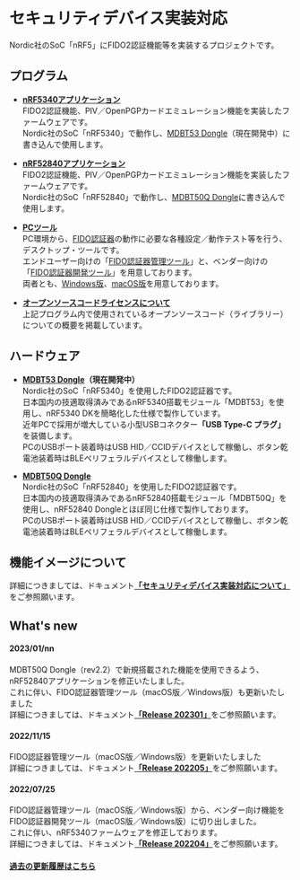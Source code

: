 # セキュリティデバイス実装対応

Nordic社のSoC「nRF5」にFIDO2認証機能等を実装するプロジェクトです。

## プログラム

- <b>[nRF5340アプリケーション](nRF5340_app)</b><br>
FIDO2認証機能、PIV／OpenPGPカードエミュレーション機能を実装したファームウェアです。<br>
Nordic社のSoC「nRF5340」で動作し、[MDBT53 Dongle](FIDO2Device/MDBT53_Dongle)（現在開発中）に書き込んで使用します。

- <b>[nRF52840アプリケーション](nRF52840_app)</b><br>
FIDO2認証機能、PIV／OpenPGPカードエミュレーション機能を実装したファームウェアです。<br>
Nordic社のSoC「nRF52840」で動作し、[MDBT50Q Dongle](FIDO2Device/MDBT50Q_Dongle)に書き込んで使用します。

- <b>[PCツール](MaintenanceTool)</b><br>
PC環境から、[FIDO認証器](FIDO2Device)の動作に必要な各種設定／動作テスト等を行う、デスクトップ・ツールです。<br>
エンドユーザー向けの「[FIDO認証器管理ツール](MaintenanceTool/MNTTOOL.md)」と、ベンダー向けの「[FIDO認証器開発ツール](MaintenanceTool/DEVTOOL.md)」を用意しております。<br>
両者とも、[Windows版](MaintenanceTool/dotNET/README.md)、[macOS版](MaintenanceTool/macOSApp/README.md)を用意しております。

- <b>[オープンソースコードライセンスについて](OSSL.md)</b><br>
上記プログラム内で使用されているオープンソースコード（ライブラリー）についての概要を掲載しています。

## ハードウェア

- <b>[MDBT53 Dongle](FIDO2Device/MDBT53_Dongle/README.md)（現在開発中）</b><br>
Nordic社のSoC「nRF5340」を使用したFIDO2認証器です。<br>
日本国内の技適取得済みであるnRF5340搭載モジュール「MDBT53」を使用し、nRF5340 DKを簡略化した仕様で製作しています。<br>
近年PCで採用が増大している小型USBコネクター<b>「USB Type-C プラグ」</b>を装備します。<br>
PCのUSBポート装着時はUSB HID／CCIDデバイスとして稼働し、ボタン乾電池装着時はBLEペリフェラルデバイスとして稼働します。

- <b>[MDBT50Q Dongle](FIDO2Device/MDBT50Q_Dongle)</b><br>
Nordic社のSoC「nRF52840」を使用したFIDO2認証器です。<br>
日本国内の技適取得済みであるnRF52840搭載モジュール「MDBT50Q」を使用し、nRF52840 Dongleとほぼ同じ仕様で製作しております。<br>
PCのUSBポート装着時はUSB HID／CCIDデバイスとして稼働し、ボタン乾電池装着時はBLEペリフェラルデバイスとして稼働します。

## 機能イメージについて

詳細につきましては、ドキュメント<b>[「セキュリティデバイス実装対応について」](https://github.com/diverta/onecard-fido/wiki/セキュリティデバイス実装対応について)</b>をご参照願います。

## What's new

#### 2023/01/nn

MDBT50Q Dongle（rev2.2）で新規搭載された機能を使用できるよう、nRF52840アプリケーションを修正いたしました。<br>
これに伴い、FIDO認証器管理ツール（macOS版／Windows版）も更新いたしました<br>
詳細につきましては、ドキュメント<b>[「Release 202301」](https://github.com/diverta/onecard-fido/releases/tag/Release_202301)</b>をご参照願います。

#### 2022/11/15

FIDO認証器管理ツール（macOS版／Windows版）を更新いたしました<br>
詳細につきましては、ドキュメント<b>[「Release 202205」](https://github.com/diverta/onecard-fido/releases/tag/Release_202205)</b>をご参照願います。

#### 2022/07/25

FIDO認証器管理ツール（macOS版／Windows版）から、ベンダー向け機能をFIDO認証器開発ツール（macOS版／Windows版）に切り出しました。<br>
これに伴い、nRF5340ファームウェアを修正しております。<br>
詳細につきましては、ドキュメント<b>[「Release 202204」](https://github.com/diverta/onecard-fido/releases/tag/Release_202204)</b>をご参照願います。

#### [過去の更新履歴はこちら](HISTORY.md)
